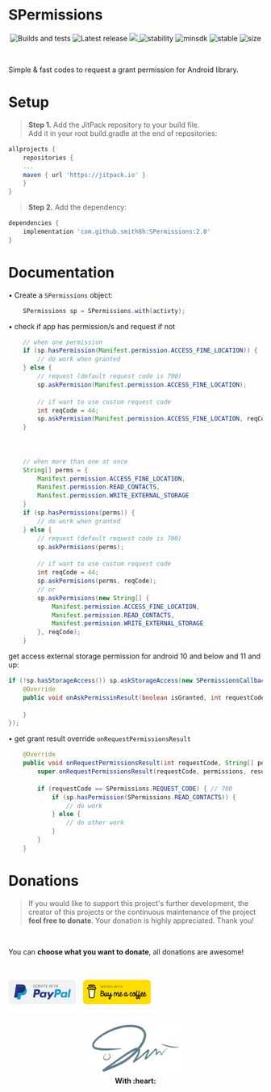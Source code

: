 # SPermissions

<p align="center">
    <!-- Build and test -->
    <img src="https://github.com/smith8h/SPermissions/actions/workflows/build.yml/badge.svg" alt="Builds and tests"/>
    <!-- Latest release -->
    <img src="https://img.shields.io/github/v/release/smith8h/SPermissions?include_prereleases&amp;label=latest%20release" alt="Latest release"/>
    <!-- JitPack release -->
    <a href="https://jitpack.io/#smith8h/SPermissions">
        <img src="https://jitpack.io/v/smith8h/SPermissions.svg" />
    </a>
    <!-- Stability -->
    <img src="https://img.shields.io/badge/stability-stable-green.svg" alt="stability" />
    <!-- minSDK -->
    <img src="https://img.shields.io/badge/minSDK-24-f39f37" alt="minsdk" />
    <!-- stable version -->
    <img src="https://img.shields.io/badge/stable_version-2.0-blue" alt="stable"/>
    <!-- repo size -->
    <img src="https://img.shields.io/github/repo-size/smith8h/spermissions" alt="size"/>
</p>
<br/>

Simple & fast codes to request a grant permission for Android library.

# Setup
> **Step 1.** Add the JitPack repository to your build file.</br>
Add it in your root build.gradle at the end of repositories:
```gradle
allprojects {
    repositories {
	...
	maven { url 'https://jitpack.io' }
    }
}
```
> **Step 2.** Add the dependency:
```gradle
dependencies {
    implementation 'com.github.smith8h:SPermissions:2.0'
}
```

# Documentation
• Create a `SPermissions` object:
```java
    SPermissions sp = SPermissions.with(activty);
```
• check if app has permission/s and request if not
```java
    // when one permission 
    if (sp.hasPermission(Manifest.permission.ACCESS_FINE_LOCATION)) {
        // do work when granted
    } else {
        // request (default request code is 700)
        sp.askPermision(Manifest.permission.ACCESS_FINE_LOCATION);
        
        // if want to use custom request code
        int reqCode = 44;
        sp.askPermision(Manifest.permission.ACCESS_FINE_LOCATION, reqCode);
    }
    
    
    
    // when more than one at once
    String[] perms = {
        Manifest.permission.ACCESS_FINE_LOCATION,
        Manifest.permission.READ_CONTACTS,
        Manifest.permission.WRITE_EXTERNAL_STORAGE
    }
    if (sp.hasPermissions(perms)) {
        // do work when granted
    } else {
        // request (default request code is 700)
        sp.askPermisions(perms);
        
        // if want to use custom request code
        int reqCode = 44;
        sp.askPermisions(perms, reqCode);
        // or
        sp.askPermisions(new String[] {
            Manifest.permission.ACCESS_FINE_LOCATION,
            Manifest.permission.READ_CONTACTS,
            Manifest.permission.WRITE_EXTERNAL_STORAGE
        }, reqCode);
    }
```
get access external storage permission for android 10 and below and 11 and up:
```java
if (!sp.hasStorageAccess()) sp.askStorageAccess(new SPermissionsCallback() {
	@Override
	public void onAskPermissinResult(boolean isGranted, int requestCode) {

	}
});
```
• get grant result override `onRequestPermissionsResult`
```java
    @Override
    public void onRequestPermissionsResult(int requestCode, String[] permissions, int[] resultCodes) {
        super.onRequestPermissionsResult(requestCode, permissions, resultCodes);
        
        if (requestCode == SPermissions.REQUEST_CODE) { // 700
            if (sp.hasPermission(SPermissions.READ_CONTACTS)) {
                // do work
            } else {
                // do other work
            }
        }
    }

```
# Donations
> If you would like to support this project's further development, the creator of this projects or the continuous maintenance of the project **feel free to donate**.
Your donation is highly appreciated. Thank you!
<br/>

You can **choose what you want to donate**, all donations are awesome!</br>
<br/>

[<img src="https://raw.githubusercontent.com/smith8h/smith8h/7e74b5cf5502aef174981d7f6d02a448ff2b0965/PayPal.svg"
alt='Donate with PayPal'
height="80"/>](https://www.paypal.me/husseinshakir)
[<img src="https://raw.githubusercontent.com/smith8h/smith8h/7e74b5cf5502aef174981d7f6d02a448ff2b0965/BMC.svg"
alt='Donate with PayPal'
height="80"/>](https://www.buymeacoffee.com/HusseinShakir)
<br/>

<p align="center">
  <img src="https://raw.githubusercontent.com/smith8h/smith8h/main/20221103_150053.png" style="width: 38%;"/>
  <br><b>With :heart:</b>
</p>
